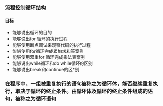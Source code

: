 ### 流程控制循环结构

#### 目标

* 能够说出循环的目的
* 能够说出for 循环的执行过程
* 能够使用断点调试来观察代码的执行过程
* 能够使用for循环完成累加求和等案例
* 能够使用双重for 循环完成乘法表案例
* 能够说出while循环和do while循环的区别
* 能够说出break和continue的区*别


### 在程序中，一组被重复执行的语句被称之为循环体，能否继续重复执行，取决于循环的终止条件。由循环体及循环的终止条件组成的语句，被称之为循环语句

